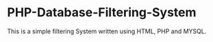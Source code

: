 # PHP-Database-Filtering-System
This is a simple filtering System written using HTML, PHP and MYSQL.
